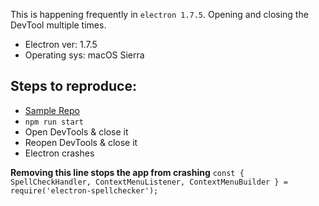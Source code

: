 This is happening frequently in `electron 1.7.5`. Opening and closing the DevTool multiple times.

- Electron ver: 1.7.5
- Operating sys: macOS Sierra

## Steps to reproduce:

- [Sample Repo](https://github.com/KiranNiranjan/electron-preload-bug/tree/electron-6359)
- `npm run start`
- Open DevTools & close it
- Reopen DevTools & close it
- Electron crashes

**Removing this line stops the app from crashing**
`const { SpellCheckHandler, ContextMenuListener, ContextMenuBuilder } = require('electron-spellchecker');`